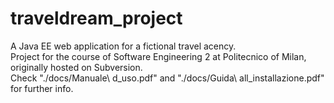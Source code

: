 # traveldream_project
A Java EE web application for a fictional travel acency. <br>
Project for the course of Software Engineering 2 at Politecnico of Milan, originally hosted on Subversion. <br>
Check "./docs/Manuale\ d_uso.pdf" and "./docs/Guida\ all_installazione.pdf" for further info. <br>
